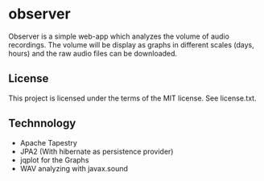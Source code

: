 observer
========

Observer is a simple web-app which analyzes the volume of audio recordings.
The volume will be display as graphs in different scales (days, hours) and the raw audio files can be downloaded.

License
-------

This project is licensed under the terms of the MIT license. See license.txt.

Technnology
-----------
 * Apache Tapestry
 * JPA2 (With hibernate as persistence provider)
 * jqplot for the Graphs
 * WAV analyzing with javax.sound
